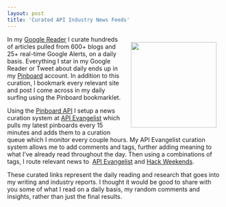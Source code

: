 ```yaml
---
layout: post
title: 'Curated API Industry News Feeds'
---
```

<p><img style="padding: 15px;" src="http://kinlane-productions.s3.amazonaws.com/api-evangelist/pinboard/pinboard_in_blue.png" alt="" width="200" align="right" /></p>
<p>In my <a title="Google Reader" href="http://www.google.com/reader/">Google Reader</a> I curate hundreds of articles pulled from 600+ blogs and 25+ real-time Google Alerts, on a daily basis.  Everything I star in my Google Reader or Tweet about daily ends up in my <a title="Pinboard" href="http://pinboard.in/">Pinboard</a> account.  In addition to this curation, I bookmark every relevant site and post I come across in my daily surfing using the Pinboard bookmarklet.</p>
<p>Using the <a title="Pinboard API" href="http://pinboard.in/api/">Pinboard API</a> I setup a news curation system at <a title="API Evangelist" href="http://apievangelist.com">API Evangelist</a> which pulls my latest pinboards every 15 minutes and adds them to a curation queue which I monitor every couple hours.  My API Evangelist curation system allows me to add comments and tags, further adding meaning to what I&rsquo;ve already read throughout the day. Then using a combinations of tags, I route relevant news to&nbsp; <a title="API Evangelist" href="/news/">API Evangelist</a> and <a title="Hack Weekend News" href="http://www.hackweekends.com/news/">Hack Weekends</a>.</p>
<p>These curated links represent the daily reading and research that goes into my writing and industry reports.  I thought it would be good to share with you some of what I read on a daily basis, my random comments and insights, rather than just the final results.</p>